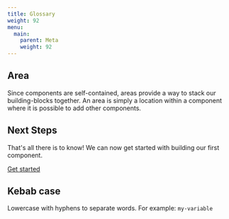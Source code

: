 ```yaml
---
title: Glossary
weight: 92
menu:
  main:
    parent: Meta
    weight: 92
---
```


## Area
Since components are self-contained, areas provide a way to stack our building-blocks together. An area is simply a location within a component where it is possible to add other components.

<div class="alert alert-steps">
  <h2>Next Steps</h2>

  <p>That's all there is to know! We can now get started with building our first component.</p>

  <p><a href="hello-world.md" class="btn btn-primary">Get started</a></p>
</div>

## Kebab case
Lowercase with hyphens to separate words. For example: `my-variable`
